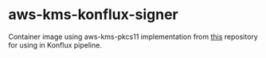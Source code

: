 # aws-kms-konflux-signer

Container image using aws-kms-pkcs11 implementation from [this](https://github.com/JackOfMostTrades/aws-kms-pkcs11) repository for using in Konflux pipeline.



